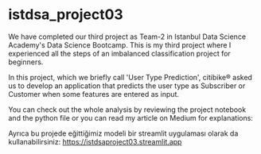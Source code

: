 # istdsa_project03
We have completed our third project as Team-2 in Istanbul Data Science Academy's Data Science Bootcamp. This is my third project where I experienced all the steps of an imbalanced classification project for beginners.

In this project, which we briefly call 'User Type Prediction', citibike® asked us to develop an application that predicts the user type as Subscriber or Customer when some features are entered as input.

You can check out the whole analysis by reviewing the project notebook and the python file or you can read my article on Medium for explanations:

Ayrıca bu projede eğittiğimiz modeli bir streamlit uygulaması olarak da kullanabilirsiniz: https://istdsaproject03.streamlit.app
